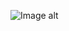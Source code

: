 ![Image alt](https://github.com/VladBoG007/My-images-in-sites-and-repositoryes/blob/main/images_prewies/img1_site1.jpg)
